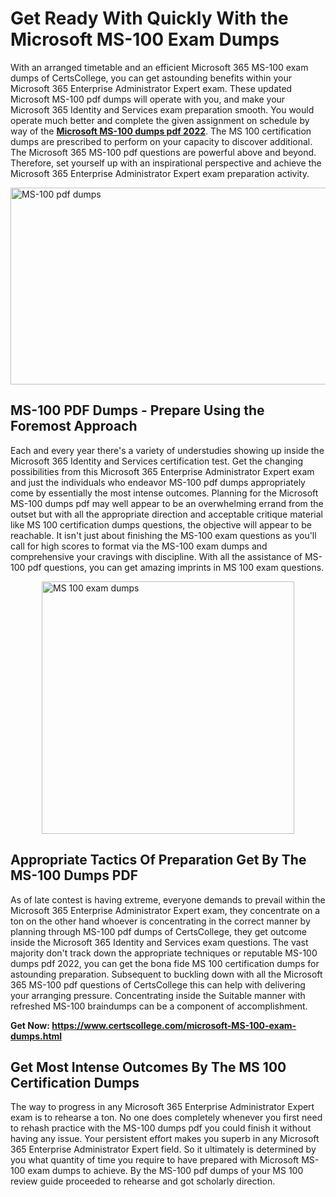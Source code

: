 <h1><strong>Get Ready With Quickly With the Microsoft MS-100 Exam Dumps&nbsp;</strong></h1>
<p><span style="font-weight: 400;">With an arranged timetable and an efficient Microsoft 365 MS-100 exam dumps of CertsCollege, you can get astounding benefits within your Microsoft 365 Enterprise Administrator Expert exam. These updated Microsoft MS-100 pdf dumps will operate with you, and make your Microsoft 365 Identity and Services exam preparation smooth. You would operate much better and complete the given assignment on schedule by way of the <strong><a href="https://www.certscollege.com/microsoft-MS-100-exam-dumps.html">Microsoft MS-100 dumps pdf 2022</a></strong>. The MS 100 certification dumps are prescribed to perform on your capacity to discover additional. The Microsoft 365 MS-100 pdf questions are powerful above and beyond. Therefore, set yourself up with an inspirational perspective and achieve the Microsoft 365 Enterprise Administrator Expert exam preparation activity.&nbsp;</span></p>
<p><span style="font-weight: 400;"><img style="display: block; margin-left: auto; margin-right: auto;" src="https://i.ibb.co/CPDK3ps/Yellow-and-Blue-Initiative-Blog-Banner.png" alt="MS-100 pdf dumps" width="559" height="315" /></span></p>
<h2><strong>MS-100 PDF Dumps - Prepare Using the Foremost Approach</strong></h2>
<p><span style="font-weight: 400;">Each and every year there's a variety of understudies showing up inside the Microsoft 365 Identity and Services certification test. Get the changing possibilities from this Microsoft 365 Enterprise Administrator Expert exam and just the individuals who endeavor MS-100 pdf dumps appropriately come by essentially the most intense outcomes. Planning for the Microsoft MS-100 dumps pdf may well appear to be an overwhelming errand from the outset but with all the appropriate direction and acceptable critique material like MS 100 certification dumps questions, the objective will appear to be reachable. It isn't just about finishing the MS-100 exam questions as you'll call for high scores to format via the MS-100 exam dumps and comprehensive your cravings with discipline. With all the assistance of MS-100 pdf questions, you can get amazing imprints in MS 100 exam questions.</span></p>
<p><span style="font-weight: 400;"><a href="https://tinyurl.com/ybu9xj3o"><img style="display: block; margin-left: auto; margin-right: auto;" src="https://i.ibb.co/9tMrhdY/Teacher-Appreciation-Invitation.png" alt="MS 100 exam dumps " width="404" height="404" /></a></span></p>
<h2><strong>Appropriate Tactics Of Preparation Get By The MS-100 Dumps PDF</strong></h2>
<p><span style="font-weight: 400;">As of late contest is having extreme, everyone demands to prevail within the Microsoft 365 Enterprise Administrator Expert exam, they concentrate on a ton on the other hand whoever is concentrating in the correct manner by planning through MS-100 pdf dumps of CertsCollege, they get outcome inside the Microsoft 365 Identity and Services exam questions. The vast majority don't track down the appropriate techniques or reputable MS-100 dumps pdf 2022, you can get the bona fide MS 100 certification dumps for astounding preparation. Subsequent to buckling down with all the Microsoft 365 MS-100 pdf questions of CertsCollege this can help with delivering your arranging pressure. Concentrating inside the Suitable manner with refreshed MS-100 braindumps can be a component of accomplishment.</span></p>
<p><span style="font-weight: 400;"><strong>Get Now: <a href="https://www.certscollege.com/microsoft-MS-100-exam-dumps.html">https://www.certscollege.com/microsoft-MS-100-exam-dumps.html</a></strong></span></p>
<h2><strong>Get Most Intense Outcomes By The MS 100 Certification Dumps</strong></h2>
<p><span style="font-weight: 400;">The way to progress in any Microsoft 365 Enterprise Administrator Expert exam is to rehearse a ton. No one does completely whenever you first need to rehash practice with the MS-100 dumps pdf you could finish it without having any issue. Your persistent effort makes you superb in any Microsoft 365 Enterprise Administrator Expert field. So it ultimately is determined by you what quantity of time you require to have prepared with Microsoft MS-100 exam dumps to achieve. By the MS-100 pdf dumps of your MS 100 review guide proceeded to rehearse and got scholarly direction.</span></p>
